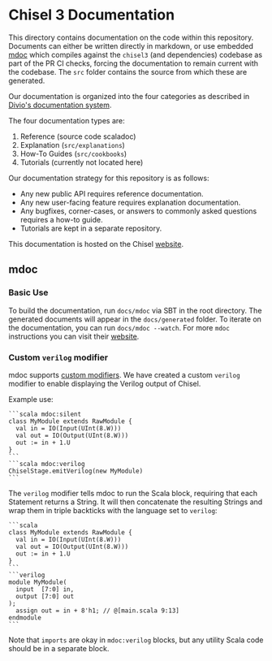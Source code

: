 # Chisel 3 Documentation

This directory contains documentation on the code within this repository.
Documents can either be written directly in markdown, or
use embedded [mdoc](https://scalameta.org/mdoc/)
which compiles against the `chisel3` (and dependencies) codebase
as part of the PR CI checks,
forcing the documentation to remain current with the codebase.
The `src` folder contains the source from which these are generated.

Our documentation is organized into the four categories as described in
[Divio's documentation system](https://documentation.divio.com/).

The four documentation types are:
 1. Reference (source code scaladoc)
 1. Explanation (`src/explanations`)
 1. How-To Guides (`src/cookbooks`)
 1. Tutorials (currently not located here)

Our documentation strategy for this repository is as follows:
 * Any new public API requires reference documentation.
 * Any new user-facing feature requires explanation documentation.
 * Any bugfixes, corner-cases, or answers to commonly asked questions requires a how-to guide.
 * Tutorials are kept in a separate repository.

This documentation is hosted on the Chisel [website](https://www.chisel-lang.org).

## mdoc

### Basic Use

To build the documentation, run `docs/mdoc` via SBT in the root directory. The generated documents
will appear in the `docs/generated` folder. To iterate on the documentation, you can run `docs/mdoc --watch`. For
more `mdoc` instructions you can visit their [website](https://scalameta.org/mdoc/).

### Custom `verilog` modifier

mdoc supports [custom modifiers](https://scalameta.org/mdoc/docs/modifiers.html#postmodifier).
We have created a custom `verilog` modifier to enable displaying the Verilog output of Chisel.

Example use:
````
```scala mdoc:silent
class MyModule extends RawModule {
  val in = IO(Input(UInt(8.W)))
  val out = IO(Output(UInt(8.W)))
  out := in + 1.U
}
```
```scala mdoc:verilog
ChiselStage.emitVerilog(new MyModule)
```
````
The `verilog` modifier tells mdoc to run the Scala block, requiring that each Statement returns a String.
It will then concatenate the resulting Strings and wrap them in triple backticks with the language set to `verilog`:
````
```scala
class MyModule extends RawModule {
  val in = IO(Input(UInt(8.W)))
  val out = IO(Output(UInt(8.W)))
  out := in + 1.U
}
```
```verilog
module MyModule(
  input  [7:0] in,
  output [7:0] out
);
  assign out = in + 8'h1; // @[main.scala 9:13]
endmodule
```
````

Note that `imports` are okay in `mdoc:verilog` blocks, but any utility Scala code should be in a separate block.
